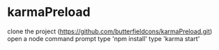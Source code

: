# karmaPreload

clone the project (https://github.com/butterfieldcons/karmaPreload.git)
open a node command prompt
type 'npm install'
type 'karma start'

